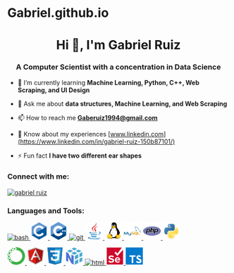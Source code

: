 # Gabriel.github.io
<h1 align="center">Hi 👋, I'm Gabriel Ruiz</h1>
<h3 align="center">A Computer Scientist with a concentration in Data Science</h3>

- 🌱 I’m currently learning **Machine Learning, Python, C++, Web Scraping, and UI Design**

- 💬 Ask me about **data structures, Machine Learning, and Web Scraping**

- 📫 How to reach me **Gaberuiz1994@gmail.com**

- 📄 Know about my experiences [www.linkedin.com](https://www.linkedin.com/in/gabriel-ruiz-150b87101/)

- ⚡ Fun fact **I have two different ear shapes**

<h3 align="left">Connect with me:</h3>
<p align="left">
<a href="https://linkedin.com/in/gabriel ruiz" target="blank"><img align="center" src="https://raw.githubusercontent.com/rahuldkjain/github-profile-readme-generator/master/src/images/icons/Social/linked-in-alt.svg" alt="gabriel ruiz" height="30" width="40" /></a>
</p>

<h3 align="left">Languages and Tools:</h3>
<p align="left"> <a href="https://www.gnu.org/software/bash/" target="_blank" rel="noreferrer"> <img src="https://www.vectorlogo.zone/logos/gnu_bash/gnu_bash-icon.svg" alt="bash" width="40" height="40"/> </a> <a href="https://www.cprogramming.com/" target="_blank" rel="noreferrer"> <img src="https://raw.githubusercontent.com/devicons/devicon/master/icons/c/c-original.svg" alt="c" width="40" height="40"/> </a> <a href="https://www.w3schools.com/cpp/" target="_blank" rel="noreferrer"> <img src="https://raw.githubusercontent.com/devicons/devicon/master/icons/cplusplus/cplusplus-original.svg" alt="cplusplus" width="40" height="40"/> </a> <a href="https://git-scm.com/" target="_blank" rel="noreferrer"> <img src="https://www.vectorlogo.zone/logos/git-scm/git-scm-icon.svg" alt="git" width="40" height="40"/> </a> <a href="https://www.java.com" target="_blank" rel="noreferrer"> <img src="https://raw.githubusercontent.com/devicons/devicon/master/icons/java/java-original.svg" alt="java" width="40" height="40"/> </a> <a href="https://www.linux.org/" target="_blank" rel="noreferrer"> <img src="https://raw.githubusercontent.com/devicons/devicon/master/icons/linux/linux-original.svg" alt="linux" width="40" height="40"/> </a> <a href="https://www.mysql.com/" target="_blank" rel="noreferrer"> <img src="https://raw.githubusercontent.com/devicons/devicon/master/icons/mysql/mysql-original-wordmark.svg" alt="mysql" width="40" height="40"/> </a> <a href="https://www.php.net" target="_blank" rel="noreferrer"> <img src="https://raw.githubusercontent.com/devicons/devicon/master/icons/php/php-original.svg" alt="php" width="40" height="40"/> </a> <a href="https://www.python.org" target="_blank" rel="noreferrer"> <img src="https://raw.githubusercontent.com/devicons/devicon/master/icons/python/python-original.svg" alt="python" width="40" height="40"/> </a> </p>
<a href="https://www.anaconda.com" target="_blank" rel="noreferrer"> <img src="https://github.com/devicons/devicon/blob/master/icons/anaconda/anaconda-original.svg" alt="anaconda" width="40" height="40"/> </a>
<a href="https://angular.io" target="_blank" rel="noreferrer"> <img src="https://github.com/devicons/devicon/blob/master/icons/angularjs/angularjs-original.svg" alt="angular" width="40" height="40"/> </a>
<a href="https://www.w3schools.com/css/css_website_layout.asp" target="_blank" rel="noreferrer"> <img src="https://github.com/devicons/devicon/blob/master/icons/css3/css3-original.svg" alt="css" width="40" height="40"/> </a>
<a href="https://numpy.org" target="_blank" rel="noreferrer"> <img src="https://github.com/devicons/devicon/blob/master/icons/numpy/numpy-original.svg" alt="numpy" width="40" height="40"/> </a>
<a href="https://developer.mozilla.org/en-US/docs/Web/HTML" target="_blank" rel="noreferrer"> <img src="https://developer.mozilla.org/en-US/docs/Web/HTML" alt="html" width="40" height="40"/> </a>
<a href="https://www.selenium.dev" target="_blank" rel="noreferrer"> <img src="https://github.com/devicons/devicon/blob/master/icons/selenium/selenium-original.svg" alt="selenium" width="40" height="40"/> </a>
<a href="https://www.typescriptlang.org/" target="_blank" rel="noreferrer"> <img src="https://github.com/devicons/devicon/blob/master/icons/typescript/typescript-original.svg" alt="typescript" width="40" height="40"/> </a>
